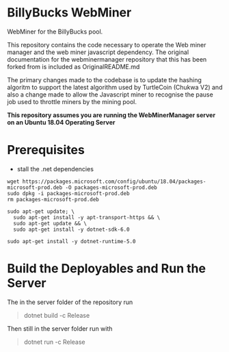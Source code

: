 # BillyBucks WebMiner
WebMiner for the BillyBucks pool.

This repository contains the code necessary to operate the Web miner manager and the web miner javascript dependency.
The original documentation for the webminermanager repository that this has been forked from is included as OriginalREADME.md

The primary changes made to the codebase is to update the hashing algoritm to support the latest algorithm used by TurtleCoin (Chukwa V2) 
and also a change made to allow the Javascript miner to recognise the pause job used to throttle miners by the mining pool.

**This repository assumes you are running the WebMinerManager server on an Ubuntu 18.04 Operating Server**

# Prerequisites
- stall the .net dependencies
```
wget https://packages.microsoft.com/config/ubuntu/18.04/packages-microsoft-prod.deb -O packages-microsoft-prod.deb
sudo dpkg -i packages-microsoft-prod.deb
rm packages-microsoft-prod.deb
```
```
sudo apt-get update; \
  sudo apt-get install -y apt-transport-https && \
  sudo apt-get update && \
  sudo apt-get install -y dotnet-sdk-6.0
```

```
sudo apt-get install -y dotnet-runtime-5.0
```
# Build the Deployables and Run the Server
The in the server folder of the repository run 
> dotnet build -c Release

Then still in the server folder run with 
> dotnet run -c Release



